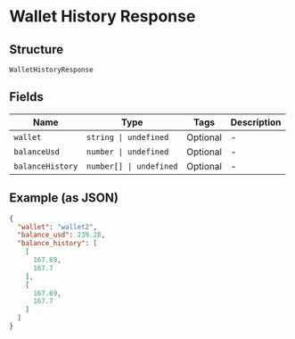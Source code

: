 
# Wallet History Response

## Structure

`WalletHistoryResponse`

## Fields

| Name | Type | Tags | Description |
|  --- | --- | --- | --- |
| `wallet` | `string \| undefined` | Optional | - |
| `balanceUsd` | `number \| undefined` | Optional | - |
| `balanceHistory` | `number[] \| undefined` | Optional | - |

## Example (as JSON)

```json
{
  "wallet": "wallet2",
  "balance_usd": 239.28,
  "balance_history": [
    [
      167.69,
      167.7
    ],
    [
      167.69,
      167.7
    ]
  ]
}
```

